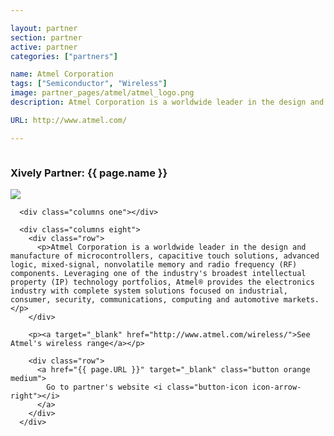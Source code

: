 ```yaml
---

layout: partner
section: partner
active: partner
categories: ["partners"]

name: Atmel Corporation
tags: ["Semiconductor", "Wireless"]
image: partner_pages/atmel/atmel_logo.png
description: Atmel Corporation is a worldwide leader in the design and manufacture of microcontrollers, capacitive touch solutions, advanced logic, mixed-signal, nonvolatile memory and radio frequency (RF) components.

URL: http://www.atmel.com/

---
```


<section class="dev-center">

  <section class="row">
    <div class="twelve columns">
      <h1 class="big-heading font-light key-message">Xively Partner: <strong>{{ page.name }}</strong></h1>
    </div>
  </section>

  <section class="row">
      <div class="columns three">
        <img src="{{ page.image | asset_path }}" />   
      </div>

      <div class="columns one"></div>

      <div class="columns eight">        
        <div class="row">
          <p>Atmel Corporation is a worldwide leader in the design and manufacture of microcontrollers, capacitive touch solutions, advanced logic, mixed-signal, nonvolatile memory and radio frequency (RF) components. Leveraging one of the industry's broadest intellectual property (IP) technology portfolios, Atmel® provides the electronics industry with complete system solutions focused on industrial, consumer, security, communications, computing and automotive markets.</p>
        </div>

        <p><a target="_blank" href="http://www.atmel.com/wireless/">See Atmel's wireless range</a></p>

        <div class="row">
          <a href="{{ page.URL }}" target="_blank" class="button orange medium">
            Go to partner's website <i class="button-icon icon-arrow-right"></i>
          </a>
        </div>
      </div>
  </section>


</section>